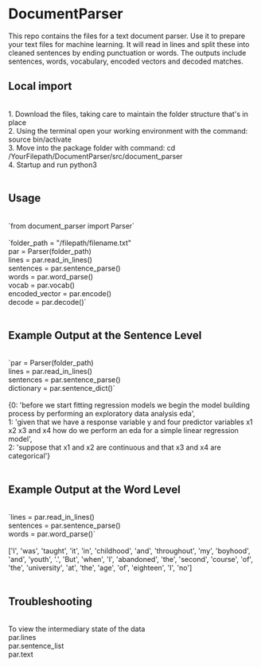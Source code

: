 <h1> DocumentParser </h1>
This repo contains the files for a text document parser. Use it to prepare your text files for machine learning. It will read in lines and split these into cleaned sentences by ending punctuation or words. The outputs include sentences, words, vocabulary, encoded vectors and decoded matches.
<br>
<h2> Local import </h2>
<br>
1. Download the files, taking care to maintain the folder structure that's in place<br>
2. Using the terminal open your working environment with the command: source bin/activate<br>
3. Move into the package folder with command: cd /YourFilepath/DocumentParser/src/document_parser<br>
4. Startup and run python3<br>
<br>

<h2> Usage </h2>
<br>
`from document_parser import Parser`<br>
<br>
`folder_path = "/filepath/filename.txt"<br>  
par = Parser(folder_path)<br>
lines = par.read_in_lines()<br>
sentences = par.sentence_parse()<br>
words = par.word_parse()<br>
vocab = par.vocab()<br>
encoded_vector = par.encode()<br>
decode = par.decode()`<br>  
<br>
 
<h2> Example Output at the Sentence Level </h2>
<br>
`par = Parser(folder_path)<br>
lines = par.read_in_lines()<br>
sentences = par.sentence_parse()<br>
dictionary = par.sentence_dict()`<br>    
<br>
{0: 'before we start fitting regression models we begin the model building process by performing an exploratory data analysis eda',<br>    
 1: 'given that we have a response variable y and four predictor variables x1 x2 x3 and x4 how do we perform an eda for a simple linear regression model',<br>  
 2: 'suppose that x1 and x2 are continuous and that x3 and x4 are categorical'}<br>  
<br>

<h2> Example Output at the Word Level </h2>
<br>
`lines = par.read_in_lines()<br>
sentences = par.sentence_parse()<br>
words = par.word_parse()`<br>
<br>
['I', 'was', 'taught', 'it', 'in', 'childhood', 'and', 'throughout', 'my', 'boyhood', 'and', 'youth', '.', 'But', 'when', 'I', 'abandoned', 'the', 'second', 'course', 'of', 'the', 'university', 'at', 'the', 'age', 'of', 'eighteen', 'I', 'no']<br>
<br>

<h2> Troubleshooting </h2>
<br>
To view the intermediary state of the data<br>
par.lines<br>
par.sentence_list<br>
par.text<br>

